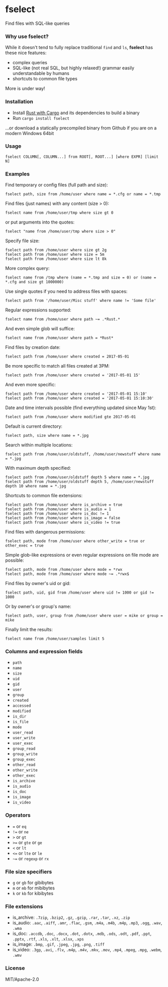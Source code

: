 # fselect
Find files with SQL-like queries

### Why use fselect?

While it doesn't tend to fully replace traditional `find` and `ls`, **fselect** has these nice features:

* complex queries
* SQL-like (not real SQL, but highly relaxed!) grammar easily understandable by humans
* shortcuts to common file types

More is under way!

### Installation

* Install [Rust with Cargo](https://www.rust-lang.org/en-US/install.html) and its dependencies to build a binary
* Run `cargo install fselect`

...or download a statically precompiled binary from Github if you are on a modern Windows 64bit

### Usage

    fselect COLUMN[, COLUMN...] from ROOT[, ROOT...] [where EXPR] [limit N]

### Examples

Find temporary or config files (full path and size):

    fselect path, size from /home/user where name = *.cfg or name = *.tmp

Find files (just names) with any content (size > 0):

    fselect name from /home/user/tmp where size gt 0

or put arguments into the quotes:

    fselect "name from /home/user/tmp where size > 0"
    
Specify file size:

    fselect path from /home/user where size gt 2g
    fselect path from /home/user where size = 5m
    fselect path from /home/user where size lt 8k
    
More complex query:

    fselect name from /tmp where (name = *.tmp and size = 0) or (name = *.cfg and size gt 1000000)
    
Use single quotes if you need to address files with spaces:

    fselect path from '/home/user/Misc stuff' where name != 'Some file'
    
Regular expressions supported:

    fselect name from /home/user where path ~= .*Rust.*
    
And even simple glob will suffice:

    fselect name from /home/user where path = *Rust*
    
Find files by creation date:

    fselect path from /home/user where created = 2017-05-01
    
Be more specific to match all files created at 3PM:

    fselect path from /home/user where created = '2017-05-01 15'
    
And even more specific:

    fselect path from /home/user where created = '2017-05-01 15:10'
    fselect path from /home/user where created = '2017-05-01 15:10:30'
    
Date and time intervals possible (find everything updated since May 1st):

    fselect path from /home/user where modified gte 2017-05-01
    
Default is current directory:

    fselect path, size where name = *.jpg
    
Search within multiple locations:

    fselect path from /home/user/oldstuff, /home/user/newstuff where name = *.jpg
    
With maximum depth specified:

    fselect path from /home/user/oldstuff depth 5 where name = *.jpg
    fselect path from /home/user/oldstuff depth 5, /home/user/newstuff depth 10 where name = *.jpg
    
Shortcuts to common file extensions:

    fselect path from /home/user where is_archive = true
    fselect path from /home/user where is_audio = 1
    fselect path from /home/user where is_doc != 1
    fselect path from /home/user where is_image = false
    fselect path from /home/user where is_video != true
    
Find files with dangerous permissions:
    
    fselect path, mode from /home/user where other_write = true or other_exec = true
    
Simple glob-like expressions or even regular expressions on file mode are possible:
    
    fselect path, mode from /home/user where mode = *rwx
    fselect path, mode from /home/user where mode ~= .*rwx$
    
Find files by owner's uid or gid:

    fselect path, uid, gid from /home/user where uid != 1000 or gid != 1000
    
Or by owner's or group's name:

    fselect path, user, group from /home/user where user = mike or group = mike
    
Finally limit the results:

    fselect name from /home/user/samples limit 5 

### Columns and expression fields

* `path`
* `name`
* `size`
* `uid`
* `gid`
* `user`
* `group`
* `created`
* `accessed`
* `modified`
* `is_dir`
* `is_file`
* `mode`
* `user_read`
* `user_write`
* `user_exec`
* `group_read`
* `group_write`
* `group_exec`
* `other_read`
* `other_write`
* `other_exec`
* `is_archive`
* `is_audio`
* `is_doc`
* `is_image`
* `is_video`

### Operators

* `=` or `eq`
* `!=` or `ne`
* `>` or `gt`
* `>=` or `gte` or `ge`
* `<` or `lt`
* `<=` or `lte` or `le`
* `~=` or `regexp` or `rx`

### File size specifiers

* `g` or `gb` for gibibytes
* `m` or `mb` for mibibytes
* `k` or `kb` for kibibytes

### File extensions

* is_archive: `.7zip`, `.bzip2`, `.gz`, `.gzip`, `.rar`, `.tar`, `.xz`, `.zip`
* is_audio: `.aac`, `.aiff`, `.amr`, `.flac`, `.gsm`, `.m4a`, `.m4b`, `.m4p`, `.mp3`, `.ogg`, `.wav`, `.wma`
* is_doc: `.accdb`, `.doc`, `.docx`, `.dot`, `.dotx`, `.mdb`, `.ods`, `.odt`, `.pdf`, `.ppt`, `.pptx`, `.rtf`, `.xls`, `.xlt`, `.xlsx`, `.xps`
* is_image: `.bmp`, `.gif`, `.jpeg`, `.jpg`, `.png`, `.tiff`
* is_video: `.3gp`, `.avi`, `.flv`, `.m4p`, `.m4v`, `.mkv`, `.mov`, `.mp4`, `.mpeg`, `.mpg`, `.webm`, `.wmv`

### License

MIT/Apache-2.0
